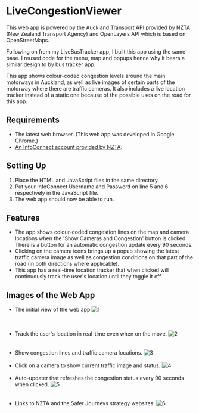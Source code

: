 # LiveCongestionViewer
This web app is powered by the Auckland Transport API provided by NZTA (New Zealand Transport Agency) and OpenLayers API which is based on OpenStreetMaps.

Following on from my LiveBusTracker app, I built this app using the same base. I reused code for the menu, map and popups hence why it bears a similar design to by bus tracker app.

This app shows colour-coded congestion levels around the main motorways in Auckland, as well as live images of certain parts of the motorway where there are traffic cameras. It also includes a live location tracker instead of a static one because of the possible uses on the road for this app.

## Requirements
- The latest web browser. (This web app was developed in Google Chrome.)
- [An InfoConnect account provided by NZTA](https://nzta.govt.nz/traffic-and-travel-information/infoconnect-section-page/).

## Setting Up
1. Place the HTML and JavaScript files in the same directory.
2. Put your InfoConnect Username and Password on line 5 and 6 respectively in the JavaScript file.
3. The web app should now be able to run.

## Features
* The app shows colour-coded congestion lines on the map and camera locations when the 'Show Cameras and Congestion' button is clicked. There is a button for an automatic congestion update every 90 seconds.
* Clicking on the camera icons brings up a popup showing the latest traffic camera image as well as congestion conditions on that part of the road (in both directions where applicable).
* This app has a real-time location tracker that when clicked will continuously track the user's location until they toggle it off.

## Images of the Web App
- The initial view of the web app
![1](https://user-images.githubusercontent.com/45221821/65651692-58572100-e063-11e9-8dad-ba0979fb8417.PNG)
<br/><br/><br/>
* Track the user's location in real-time even when on the move.
![2](https://user-images.githubusercontent.com/45221821/65652314-6dcd4a80-e065-11e9-80ee-8cb45918103b.PNG)
<br/><br/><br/>
* Show congestion lines and traffic camera locations.
![3](https://user-images.githubusercontent.com/45221821/65652436-e2a08480-e065-11e9-98bd-247399f4ea81.PNG)
<br/><br/>
* Click on a camera to show current traffic image and status.
![4](https://user-images.githubusercontent.com/45221821/65652459-fa780880-e065-11e9-9cea-afa0a07607ba.PNG)
<br/><br/>
* Auto-updater that refreshes the congestion status every 90 seconds when clicked.
![5](https://user-images.githubusercontent.com/45221821/65652580-580c5500-e066-11e9-9c4d-afdae44f7f04.PNG)
<br/><br/><br/>
* Links to NZTA and the Safer Journeys strategy websites.
![6](https://user-images.githubusercontent.com/45221821/65652667-9c97f080-e066-11e9-823a-d501eeea6833.PNG)
